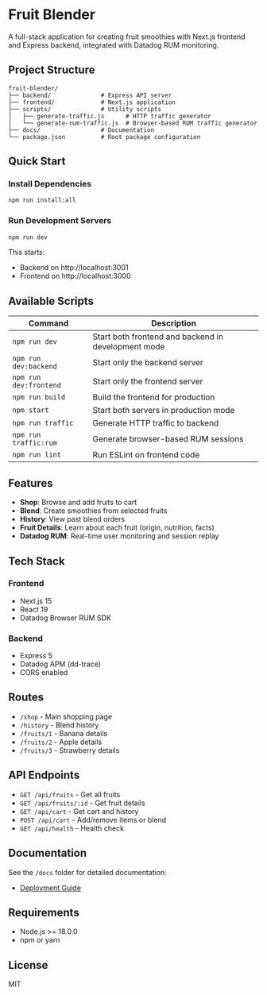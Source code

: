 # Fruit Blender

A full-stack application for creating fruit smoothies with Next.js frontend and Express backend, integrated with Datadog RUM monitoring.

## Project Structure

```
fruit-blender/
├── backend/              # Express API server
├── frontend/             # Next.js application
├── scripts/              # Utility scripts
│   ├── generate-traffic.js      # HTTP traffic generator
│   └── generate-rum-traffic.js  # Browser-based RUM traffic generator
├── docs/                 # Documentation
└── package.json          # Root package configuration
```

## Quick Start

### Install Dependencies
```bash
npm run install:all
```

### Run Development Servers
```bash
npm run dev
```

This starts:
- Backend on http://localhost:3001
- Frontend on http://localhost:3000

## Available Scripts

| Command | Description |
|---------|-------------|
| `npm run dev` | Start both frontend and backend in development mode |
| `npm run dev:backend` | Start only the backend server |
| `npm run dev:frontend` | Start only the frontend server |
| `npm run build` | Build the frontend for production |
| `npm start` | Start both servers in production mode |
| `npm run traffic` | Generate HTTP traffic to backend |
| `npm run traffic:rum` | Generate browser-based RUM sessions |
| `npm run lint` | Run ESLint on frontend code |

## Features

- **Shop**: Browse and add fruits to cart
- **Blend**: Create smoothies from selected fruits
- **History**: View past blend orders
- **Fruit Details**: Learn about each fruit (origin, nutrition, facts)
- **Datadog RUM**: Real-time user monitoring and session replay

## Tech Stack

### Frontend
- Next.js 15
- React 19
- Datadog Browser RUM SDK

### Backend
- Express 5
- Datadog APM (dd-trace)
- CORS enabled

## Routes

- `/shop` - Main shopping page
- `/history` - Blend history
- `/fruits/1` - Banana details
- `/fruits/2` - Apple details
- `/fruits/3` - Strawberry details

## API Endpoints

- `GET /api/fruits` - Get all fruits
- `GET /api/fruits/:id` - Get fruit details
- `GET /api/cart` - Get cart and history
- `POST /api/cart` - Add/remove items or blend
- `GET /api/health` - Health check

## Documentation

See the `/docs` folder for detailed documentation:
- [Deployment Guide](docs/DEPLOYMENT_GUIDE.md)

## Requirements

- Node.js >= 18.0.0
- npm or yarn

## License

MIT
